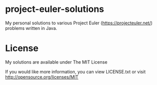 project-euler-solutions
=======================

My personal solutions to various Project Euler (https://projecteuler.net/) problems written in Java.

License
=======

My solutions are available under The MIT License

If you would like more information, you can view LICENSE.txt or visit http://opensource.org/licenses/MIT

